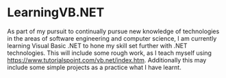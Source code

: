 # LearningVB.NET
As part of my pursuit to continually pursue new knowledge of technologies in the areas of software engineering and computer science, I am currently learning Visual Basic .NET to hone my skill set further with .NET technologies. This will include some rough work, as I teach myself using https://www.tutorialspoint.com/vb.net/index.htm.
Additionally this may include some simple projects as a practice what I have learnt.
